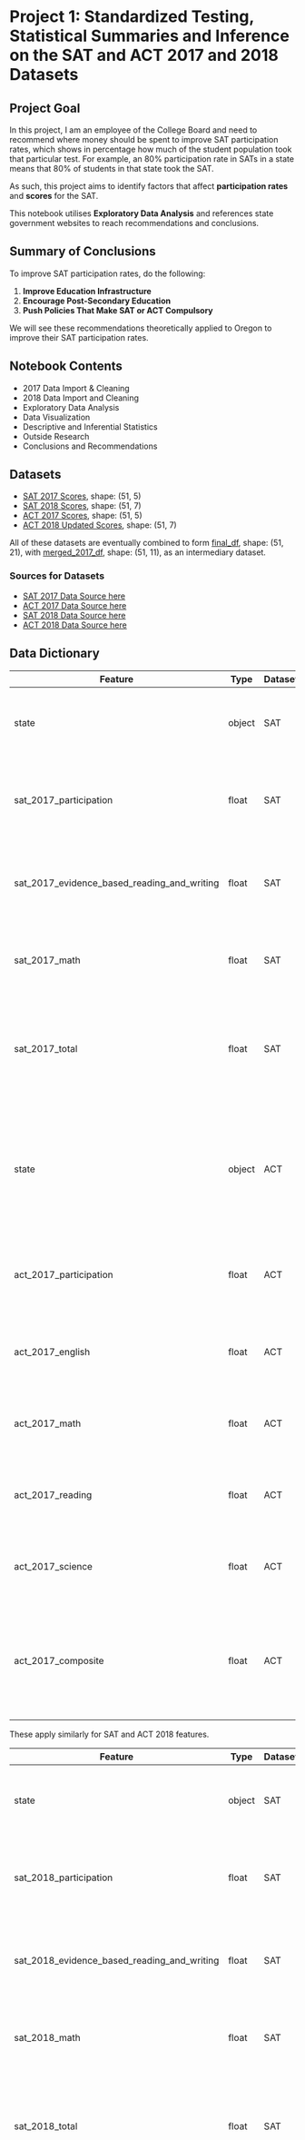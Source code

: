 # Project 1: Standardized Testing, Statistical Summaries and Inference on the SAT and ACT 2017 and 2018 Datasets

## Project Goal

In this project, I am an employee of the College Board and need to recommend where money should be spent to improve SAT participation rates, which shows in percentage how much of the student population took that particular test. For example, an 80% participation rate in SATs in a state means that 80% of students in that state took the SAT. 

As such, this project aims to identify factors that affect **participation rates** and **scores** for the SAT.

This notebook utilises **Exploratory Data Analysis** and references state government websites to reach recommendations and conclusions.

## Summary of Conclusions

To improve SAT participation rates, do the following:

1. **Improve Education Infrastructure**
2. **Encourage Post-Secondary Education**
3. **Push Policies That Make SAT or ACT Compulsory**

We will see these recommendations theoretically applied to Oregon to improve their SAT participation rates.

## Notebook Contents

- 2017 Data Import & Cleaning
- 2018 Data Import and Cleaning
- Exploratory Data Analysis
- Data Visualization
- Descriptive and Inferential Statistics
- Outside Research
- Conclusions and Recommendations

## Datasets

- [SAT 2017 Scores](./data/sat_2017.csv), shape: (51, 5)
- [SAT 2018 Scores](./data/sat_2018.csv), shape: (51, 7)
- [ACT 2017 Scores](./data/act_2017.csv), shape: (51, 5)
- [ACT 2018 Updated Scores](./data/act_2018_updated.csv), shape: (51, 7)

All of these datasets are eventually combined to form [final_df](./data/final.csv), shape: (51, 21), with [merged_2017_df](./data/combined_2017.csv), shape: (51, 11), as an intermediary dataset.

### Sources for Datasets

- [SAT 2017 Data Source here](https://blog.collegevine.com/here-are-the-average-sat-scores-by-state/)
- [ACT 2017 Data Source here](https://blog.prepscholar.com/act-scores-by-state-averages-highs-and-lows)
- [SAT 2018 Data Source here](https://reports.collegeboard.org/archive/sat-suite-program-results/2018/state-results)
- [ACT 2018 Data Source here](http://www.act.org/content/dam/act/unsecured/documents/cccr2018/Average-Scores-by-State.pdf)

## Data Dictionary

|Feature|Type|Dataset|Description|
|---|---|---|---|
|state|object|SAT|Name of State. Unlike ACT 2017, there is no national average|
|sat_2017_participation|float|SAT|Participation rates in percentage for SAT 2017, between **0-100**|
|sat_2017_evidence_based_reading_and_writing|float|SAT|Average Reading and Writing score for SAT 2017, between **200-800**|
|sat_2017_math|float|SAT|Average Math score for SAT 2017, between **200-800**|
|sat_2017_total|float|SAT|Sum of Average Math and Reading and Writing score for SAT 2017, between **400-1600**|
|||||
|state|object|ACT|Name of State, including National Average on row 0. This National Average is removed after cleaning|
|act_2017_participation|float|ACT|Participation rates in percentage for ACT 2017, between **0-100**|
|act_2017_english|float|ACT|Average English score for ACT 2017, between **1-36**|
|act_2017_math|float|ACT|Average Math score for ACT 2017, between **1-36**|
|act_2017_reading|float|ACT|Average reading score for ACT 2017, between **1-36**|
|act_2017_science|float|ACT|Average science score for ACT 2017, between **1-36**|
|act_2017_composite|float|ACT|A score composed of English, Math, Reading, and Science scores for ACT 2017, normalised to **1-36**|

These apply similarly for SAT and ACT 2018 features.

|Feature|Type|Dataset|Description|
|---|---|---|---|
|state|object|SAT|Name of State. Unlike ACT 2017, there is no national average|
|sat_2018_participation|float|SAT|Participation rates in percentage for SAT 2017, between **0-100**|
|sat_2018_evidence_based_reading_and_writing|float|SAT|Average Reading and Writing score for SAT 2017, between **200-800**|
|sat_2018_math|float|SAT|Average Math score for SAT 2017, between **200-800**|
|sat_2018_total|float|SAT|Sum of Average Math and Reading and Writing score for SAT 2017, between **400-1600**|
|||||
|state|object|ACT|Name of State, including National Average on row 0. This National Average is removed after cleaning|
|act_2018_participation|float|ACT|Participation rates in percentage for ACT 2017, between **0-100**|
|act_2018_average_english_score|float|ACT|Average English score for ACT 2017, between **1-36**|
|act_2018_average_math_score|float|ACT|Average Math score for ACT 2017, between **1-36**|
|act_2018_average_reading_score|float|ACT|Average reading score for ACT 2017, between **1-36**|
|act_2018_average_science_score|float|ACT|Average science score for ACT 2017, between **1-36**|
|act_2018_average_composite_score|float|ACT|A score composed of English, Math, Reading, and Science scores for ACT 2017, normalised to **1-36**|

They then get combined with 'state' being the common column name to final_df.

## Learning Goals for this Project

- basic statistics (distributions, confidence intervals, hypothesis testing)
- many Python programming concepts
- programmatically interacting with files and directories
- visualizations
- EDA
- working with Jupyter notebooks for development and reporting
